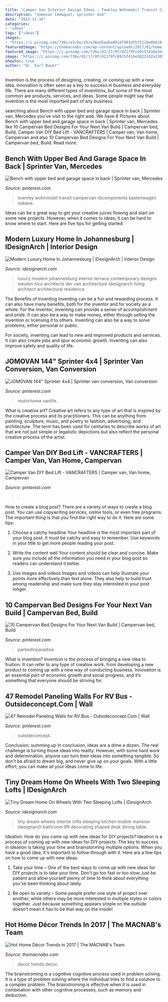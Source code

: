 ```yaml
---
title: "Camper Van Interior Design Ideas : Townley Wohnmobil Transit Campervan Rbcomponents Kastenwagen Nakane"
description: "Jomovan 144&quot; sprinter 4x4"
date: "2022-12-16"
categories:
- "ideas"
tags: ["ideas"]
images:
- "https://i.pinimg.com/736x/e3/6e/d5/e36ed5aaba001df801dfbf5110e8b618--sprinter-conversion-camper-conversion.jpg"
featuredImage: "https://themacnabs.com/wp-content/uploads/2017/01/home-decor-featured.jpg"
featured_image: "https://i.pinimg.com/736x/d2/17/9f/d2179fc6915f41be3d221d2a130530b8.jpg"
image: "https://i.pinimg.com/736x/d2/17/9f/d2179fc6915f41be3d221d2a130530b8.jpg"
ShowToc: true
author: "Dr. Earl Bayer"
---
```



Invention is the process of designing, creating, or coming up with a new idea. innovation is often seen as a key to success in business and everyday life. There are many different types of inventions, but some of the most common are products, services, and ideas. Some people might say that invention is the most important part of any business.

	

		
searching about Bench with upper bed and garage space in back | Sprinter van, Mercedes you've visit to the right web. We have 8 Pictures about Bench with upper bed and garage space in back | Sprinter van, Mercedes like 10 Campervan Bed Designs For Your Next Van Build | Campervan bed, Build, Camper Van DIY Bed Lift - VANCRAFTERS | Camper van, Van home, Campervan and also 10 Campervan Bed Designs For Your Next Van Build | Campervan bed, Build. Read more:
		
    
## Bench With Upper Bed And Garage Space In Back | Sprinter Van, Mercedes

<img loading=lazy src="https://i.pinimg.com/736x/e3/6e/d5/e36ed5aaba001df801dfbf5110e8b618--sprinter-conversion-camper-conversion.jpg" onerror="this.onerror=null;this.src='https://tse1.mm.bing.net/th?id=OIP.kkOkATgpKonWFSs25dd9zAHaLG&amp;pid=15.1';" alt="Bench with upper bed and garage space in back | Sprinter van, Mercedes">

_Source: pinterest.com_

>townley wohnmobil transit campervan rbcomponents kastenwagen nakane. 

	

Ideas can be a great way to get your creative juices flowing and start on some new projects. However, when it comes to ideas, it can be hard to know where to start. Here are five tips for getting started: 

    
## Modern Luxury Home In Johannesburg | IDesignArch | Interior Design

<img loading=lazy src="http://www.idesignarch.com/wp-content/uploads/Modern-Luxury-Home-Johannesburg_19.jpg" onerror="this.onerror=null;this.src='https://tse4.mm.bing.net/th?id=OIP.Yj0q-MYVWDsqsrrkWcsvdgHaE8&amp;pid=15.1';" alt="Modern Luxury Home In Johannesburg | iDesignArch | Interior Design">

_Source: idesignarch.com_

>luxury modern johannesburg interior terrace contemporary designs meulen nico architects der van architecture idesignarch living architect architectural residence. 

	

The Benefits of Inventing
Inventing can be a fun and rewarding process. It can also have many benefits, both for the inventor and for society as a whole.
For the inventor, inventing can provide a sense of accomplishment and pride. It can also be a way to make money, either through selling the invention or licensing it to others. Inventing can also be a way to solve problems, either personal or public.

For society, inventing can lead to new and improved products and services. It can also create jobs and spur economic growth. Inventing can also improve safety and quality of life.

    
## JOMOVAN 144&quot; Sprinter 4x4 | Sprinter Van Conversion, Van Conversion

<img loading=lazy src="https://i.pinimg.com/736x/d2/17/9f/d2179fc6915f41be3d221d2a130530b8.jpg" onerror="this.onerror=null;this.src='https://tse4.mm.bing.net/th?id=OIP.EtHGxP4Yj7MD-lG_yDanIgHaE8&amp;pid=15.1';" alt="JOMOVAN 144&quot; Sprinter 4x4 | Sprinter van conversion, Van conversion">

_Source: pinterest.com_

>motorhome vanlife. 

	

What is creative art?
Creative art refers to any type of art that is inspired by the creative process and its practitioners. This can be anything from painting, sculpture, music, and poetry to fashion, advertising, and architecture. The term has been used for centuries to describe works of art that are not just simple or legalistic depictions but also reflect the personal creative process of the artist.

    
## Camper Van DIY Bed Lift - VANCRAFTERS | Camper Van, Van Home, Campervan

<img loading=lazy src="https://i.pinimg.com/736x/fb/64/19/fb64197e1cc9da896a80a3d747321cf3.jpg" onerror="this.onerror=null;this.src='https://tse1.mm.bing.net/th?id=OIP.WsCknqy9D9FWpydZEWRgRgHaJ4&amp;pid=15.1';" alt="Camper Van DIY Bed Lift - VANCRAFTERS | Camper van, Van home, Campervan">

_Source: pinterest.com_

>. 

	

How to create a blog post?
There are a variety of ways to create a blog post. You can use copywriting services, online tools, or even free programs. The important thing is that you find the right way to do it. Here are some tips:
1. Choose a catchy headline
Your headline is the most important part of your blog post. It must be catchy and easy to remember. Use keywords in your title to get more people reading your post.

2. Write the content well
Your content should be clear and concise. Make sure you include all the information you need in your blog post so readers can understand it better.

3. Use images and videos
Images and videos can help illustrate your points more effectively than text alone. They also help to build trust among readership and make sure they stay interested in your post longer.


    
## 10 Campervan Bed Designs For Your Next Van Build | Campervan Bed, Build

<img loading=lazy src="https://i.pinimg.com/736x/80/9d/b1/809db1bfff0c45afe8d56f967426acdc.jpg" onerror="this.onerror=null;this.src='https://tse2.mm.bing.net/th?id=OIP.cltQPBkf521OOE37TthpAgHaLH&amp;pid=15.1';" alt="10 Campervan Bed Designs For Your Next Van Build | Campervan bed, Build">

_Source: pinterest.com_

>parkedinparadise. 

	

What is invention?
Invention is the process of bringing a new idea to fruition. It can refer to any type of creative work, from developing a new product to coming up with a new way of conducting business. Innovation is an essential part of economic growth and social progress, and it’s something that everyone should be striving for.

    
## 47 Remodel Paneling Walls For RV Bus - Outsideconcept.Com | Wall

<img loading=lazy src="https://i.pinimg.com/736x/22/dd/4f/22dd4f974719ff34526dca13c012e8c6.jpg" onerror="this.onerror=null;this.src='https://tse3.mm.bing.net/th?id=OIP.BBalcViMeGYA4RCoFYLbQgHaJQ&amp;pid=15.1';" alt="47 Remodel Paneling Walls for RV Bus - Outsideconcept.Com | Wall">

_Source: pinterest.com_

>outsideconcept. 

	

Conclusion: summing up
In conclusion, ideas are a dime a dozen. The real challenge is turning those ideas into reality. However, with some hard work and determination, anyone can turn their ideas into something tangible. So don't be afraid to dream big, and never give up on your goals. With a little effort, you can make all your ideas come to life.

    
## Tiny Dream Home On Wheels With Two Sleeping Lofts | IDesignArch

<img loading=lazy src="http://www.idesignarch.com/wp-content/uploads/The-Mansion-Mobile-Tiny-House_5.jpg" onerror="this.onerror=null;this.src='https://tse2.mm.bing.net/th?id=OIP.9zv9bDlBTPFH4jA6djso4QHaLH&amp;pid=15.1';" alt="Tiny Dream Home On Wheels With Two Sleeping Lofts | iDesignArch">

_Source: idesignarch.com_

>tiny dream wheels interior lofts sleeping kitchen mobile mansion idesignarch bathroom 8ft decorating shaped desk dining table. 

	

Ideation: How do you come up with new ideas for DIY projects?
Ideation is a process of coming up with new ideas for DIY projects. The key to success in ideation is taking your time and brainstorming multiple options. When you have a good idea, it's important to follow through with it. Here are a few tips on how to come up with new ideas:
1. Take your time – One of the best ways to come up with new ideas for DIY projects is to take your time. Don't go too fast or too slow; just be patient and allow yourself plenty of time to think about everything you've been thinking about lately.

2. Be open to variety – Some people prefer one style of project over another, while others may be more interested in multiple styles or colors together. Just because something appears simple on the outside doesn't mean it has to be that way on the inside!


    
## Hot Home Décor Trends In 2017 | The MACNAB&#039;s Team

<img loading=lazy src="https://themacnabs.com/wp-content/uploads/2017/01/home-decor-featured.jpg" onerror="this.onerror=null;this.src='https://tse1.mm.bing.net/th?id=OIP.NT-V5jjjo4HCAZSLVUY9YgHaLH&amp;pid=15.1';" alt="Hot Home Décor Trends in 2017 | The MACNAB&#039;s Team">

_Source: themacnabs.com_

>decor trends décor. 

	

The brainstroming is a cognitive cognitive process used in problem solving. It is a type of problem solving where the individual tries to find a solution to a complex problem. The brainstroming is effective when it is used in combination with other cognitive processes, such as memory and deduction.

